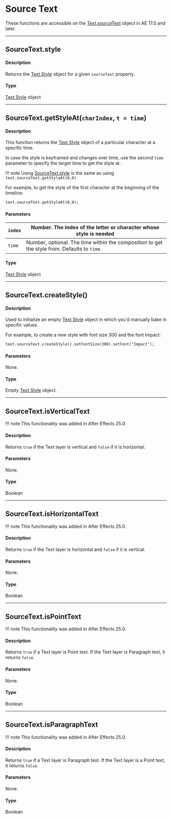 # Source Text

These functions are accessible on the [Text.sourceText](text.md#textsourcetext) object in AE 17.0 and later.

---

## SourceText.style

#### Description

Returns the [Text Style](text-style.md#textstyle) object for a given `sourceText` property.

#### Type

[Text Style](text-style.md#textstyle) object

---

## SourceText.getStyleAt(`charIndex`, `t = time`)

#### Description

This function returns the [Text Style](text-style.md#textstyle) object of a particular character at a specific time.

In case the style is keyframed and changes over time, use the second `time` parameter to specify the target time to get the style at.

!!! note
    Using [SourceText.style](#sourcetextstyle) is the same as using `text.sourceText.getStyleAt(0,0)`

For example, to get the style of the first character at the beginning of the timeline:

```default
text.sourceText.getStyleAt(0,0);
```

#### Parameters

| `index`   | Number. The index of the letter or character whose style is needed                           |
|-----------|----------------------------------------------------------------------------------------------|
| `time`    | Number, optional. The time within the composition to get the style from. Defaults to `time`. |

#### Type

[Text Style](text-style.md#textstyle) object

---

## SourceText.createStyle()

#### Description

Used to initialize an empty [Text Style](text-style.md#textstyle) object in which you'd manually bake in specific values.

For example, to create a new style with font size 300 and the font Impact:

```default
text.sourceText.createStyle().setFontSize(300).setFont("Impact");
```

#### Parameters

None.

#### Type

Empty [Text Style](text-style.md#textstyle) object.

---

## SourceText.isVerticalText

!!! note
    This functionality was added in After Effects 25.0.

#### Description

Returns `true` if the Text layer is vertical and `false` if it is horizontal.

#### Parameters

None.

#### Type

Boolean

---

## SourceText.isHorizontalText

!!! note
    This functionality was added in After Effects 25.0.

#### Description

Returns `true` if the Text layer is horizontal and `false` if it is vertical.

#### Parameters

None.

#### Type

Boolean

---

## SourceText.isPointText

!!! note
    This functionality was added in After Effects 25.0.

#### Description

Returns `true` if a Text layer is Point text. If the Text layer is Paragraph text, it returns `false`.

#### Parameters

None.

#### Type

Boolean

---

## SourceText.isParagraphText

!!! note
    This functionality was added in After Effects 25.0.

#### Description

Returns `true` if a Text layer is Paragraph text. If the Text layer is a Point text, it returns `false`.

#### Parameters

None.

#### Type

Boolean
